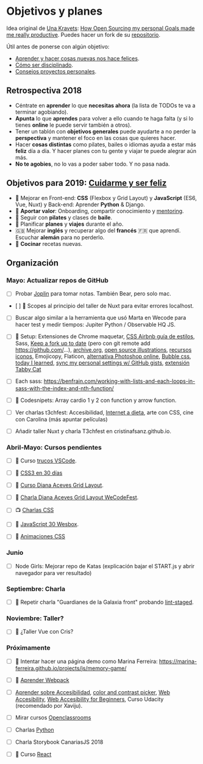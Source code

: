 Objetivos y planes
==============

Idea original de [Una Kravets](https://github.com/una): [How Open Sourcing my personal Goals made me really productive](https://una.im/personal-goals-guide/). Puedes hacer un fork de su [repositorio](https://github.com/una/personal-goals-starter).

Útil antes de ponerse con algún objetivo:

- [Aprender y hacer cosas nuevas nos hace felices](https://youtu.be/5XsKHEunOXs?t=2832).
- [Cómo ser disciplinado](https://www.youtube.com/watch?v=I6may1U-xKk).
- [Consejos proyectos personales](https://melies-hugo.js.org/post/practica-publica-aprende/).

## Retrospectiva 2018

- Céntrate en **aprender** lo que **necesitas ahora** (la lista de TODOs te va a terminar agobiando).
- **Apunta** lo que **aprendes** para volver a ello cuando te haga falta (y si lo tienes **online** le puede servir también a otros).
- Tener un tablón con **objetivos generales** puede ayudarte a no perder la **perspectiva** y mantener el foco en las cosas que quieres hacer.
- Hacer **cosas distintas** como pilates, bailes o idiomas ayuda a estar más **feliz** día a día. Y hacer planes con tu gente y viajar te puede alegrar aún más.
- **No te agobies**, no lo vas a poder saber todo. Y no pasa nada.

## Objetivos para 2019: [Cuidarme y ser feliz](https://twitter.com/dreamingechoes/status/937326848438042626)

- 🚀 Mejorar en Front-end: **CSS** (Flexbox y Grid Layout) y **JavaScript** (ES6, Vue, Nuxt) y Back-end: Aprender **Python** & Django.
- 💪 **Aportar valor**: Onboarding, compartir conocimiento y [mentoring](./mentoring.md).
- 💃 Seguir con **pilates** y clases de **baile**.
- 🚊 Planificar **planes** y **viajes** durante el año.
- 🇬🇧 Mejorar **inglés** y recuperar algo del **francés** 🇫🇷 que aprendí. Escuchar **alemán** para no perderlo.
- 🍴 **Cocinar** recetas nuevas.

## Organización

### Mayo: Actualizar repos de GitHub

- [ ] Probar [Joplin](https://github.com/laurent22/joplin) para tomar notas. También Bear, pero solo mac.

- [ ] 🚀 Scopes al principio del taller de Nuxt para evitar errores localhost.

- [ ] Buscar algo similar a la herramienta que usó Marta en Wecode para hacer test y medir tiempos: Jupiter Python / Observable HQ JS.

- [ ] 🚀 Setup: Extensiones de Chrome maquetar, [CSS Airbnb guía de estilos](https://github.com/airbnb/css), Sass, [Keep a fork up to date](https://gist.github.com/CristinaSolana/1885435) (pero con git remote add https://github.com/...), [archive.org](https://archive.org/), [open source illustrations](https://undraw.co/), [recursos iconos](https://icons8.com/), Emojicopy, Flaticon, [alternativa Photoshop online](https://www.photopea.com/), [Bubble css](https://leaverou.github.io/bubbly/), [today I learned](https://github.com/jbranchaud/til), [sync my personal settings w/ GitHub gists](https://t.co/e41Md1bF0B), [extensión Tabby Cat](https://twitter.com/posva/status/1094207672721833984)

- [ ] Each sass: https://benfrain.com/working-with-lists-and-each-loops-in-sass-with-the-index-and-nth-function/

- [ ] 🚀 Codesnipets: Array cardio 1 y 2 con function y arrow function.

- [ ] Ver charlas t3chfest: Accesibilidad, [Internet a dieta](https://internet-diet.now.sh/#0), arte con CSS, cine con Carolina (más apuntar películas)

- [ ] Añadir taller Nuxt y charla T3chfest en cristinafsanz.github.io.

### Abril-Mayo: Cursos pendientes

- [ ] 🚀 Curso [trucos VSCode](https://www.udemy.com/cart/subscribe/course/2259510/).

- [ ] 🚀 [CSS3 en 30 días](https://www.youtube.com/playlist?list=PLWKjhJtqVAbl1AfjiGyYxwpdAPi5v-1OU)

- [ ] 🚀 [Curso Diana Aceves Grid Layout](https://escuela.it/cursos/taller-de-css-grid-layout).

- [ ] 🚀 [Charla Diana Aceves Grid Layout WeCodeFest](https://www.youtube.com/watch?v=p7oXrr9yjXY&feature=youtu.be).

- [ ] 📺 [Charlas CSS](https://codetalks.tv/event/dot-css-2018)

- [ ] 🚀 [JavaScript 30 Wesbox](https://javascript30.com/).

- [ ] 🚀 [Animaciones CSS](https://www.youtube.com/watch?v=FzKiaisTdeQ)

### Junio

- [ ] Node Girls: Mejorar repo de Katas (explicación bajar el START.js y abrir navegador para ver resultado)

### Septiembre: Charla

- [ ] 🙈 Repetir charla "Guardianes de la Galaxia front" probando [lint-staged](https://github.com/okonet/lint-staged).

### Noviembre: Taller?

- [ ] 🚀 ¿Taller Vue con Cris?

### Próximamente

- [ ] 🚀 Intentar hacer una página demo como Marina Ferreira: https://marina-ferreira.github.io/projects/js/memory-game/

- [ ] 🚀 [Aprender Webpack](https://www.youtube.com/watch?v=3On5Z0gjf4U)

- [ ] [Aprender sobre Accesibilidad](https://github.com/IgnaciodeNuevo/personal-goals#a11y), [color and contrast picker](http://kevingutowski.github.io/color.html), [Web Accesibility](https://www.classcentral.com/course/canvas-network-introduction-to-web-accessibility-13329), [Web Accesibility for Beginners](https://scotch.io/tutorials/web-accessibility-for-beginners), Curso Udacity (recomendado por Xaviju).

- [ ] Mirar cursos [Openclassrooms](https://openclassrooms.com/en/)

- [ ] Charlas [Python](https://t.co/JHgVVHm8rN)

- [ ] Charla Storybook CanariasJS 2018

- [ ] 🚀 Curso [React](https://www.udemy.com/aprendiendo-react/learn/v4/overview)

